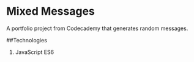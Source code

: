 # Mixed Messages
A portfolio project from Codecademy that generates random messages.

##Technologies 
1. JavaScript ES6
